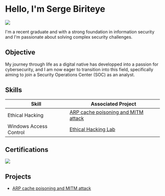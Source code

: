 # Hello, I'm Serge Biriteye
<a href="https://linkedin.com/in/biriteye"><img src="https://img.shields.io/badge/-LinkedIn-0072b1?&style=for-the-badge&logo=linkedin&logoColor=white" /></a>


I'm a recent graduate and with a strong foundation in information security and I'm passionate about solving complex security challenges.

## Objective

My journey through life as a digital native has developped into a passion for cybersecurity, and I am now eager to transition into this field, specifically aiming to join a Security Operations Center (SOC) as an analyst.

## Skills

| Skill                                         | Associated Project         |
|-----------------------------------------------|----------------------------|
| Ethical Hacking          |<a href="https://github.com/Biriteye/Ethical-Hacking-Lab/blob/main/ARP%20cache%20poisoning%20and%20MITM%20attacks.md">ARP cache poisoning and MITM attack</a>|
| Windows Access Control                        | <a href="https://github.com/Biriteye/Ethical-Hacking-Lab">Ethical Hacking Lab</a>|
## Certifications
<div>
<img src="https://img.shields.io/badge/-Security%2B-FF0000?&style=for-the-badge&logo=CompTIA&logoColor=white" />
</div>

## Projects
- <a href="https://github.com/Biriteye/Ethical-Hacking-Lab/blob/main/ARP%20cache%20poisoning%20and%20MITM%20attacks.md">ARP cache poisoning and MITM attack</a>
